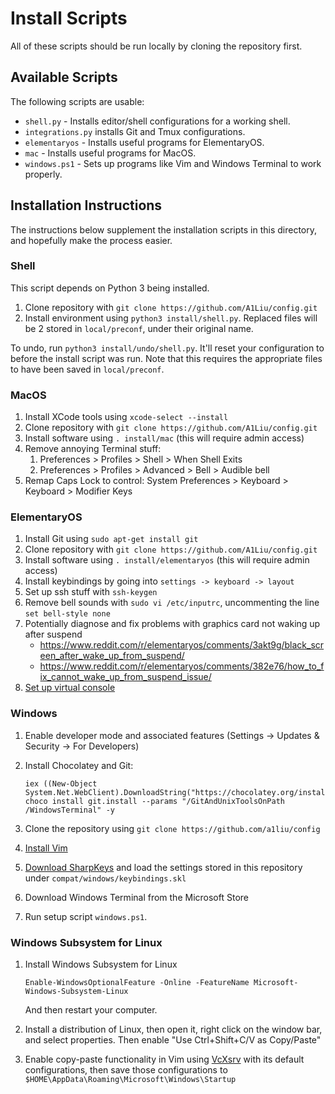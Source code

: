 # Install Scripts
All of these scripts should be run locally by cloning the repository first.

## Available Scripts
The following scripts are usable:

- `shell.py` - Installs editor/shell configurations for a working shell.
- `integrations.py` installs Git and Tmux configurations.
- `elementaryos` - Installs useful programs for ElementaryOS.
- `mac` - Installs useful programs for MacOS.
- `windows.ps1` - Sets up programs like Vim and Windows Terminal to work properly.

## Installation Instructions
The instructions below supplement the installation scripts in this directory, and
hopefully make the process easier.

### Shell
This script depends on Python 3 being installed.

1. Clone repository with `git clone https://github.com/A1Liu/config.git`
2. Install environment using `python3 install/shell.py`. Replaced files will be
2  stored in `local/preconf`, under their original name.

To undo, run `python3 install/undo/shell.py`. It'll reset your configuration to
before the install script was run. Note that this requires the appropriate files
to have been saved in `local/preconf`.

### MacOS
1. Install XCode tools using `xcode-select --install`
2. Clone repository with `git clone https://github.com/A1Liu/config.git`
3. Install software using `. install/mac` (this will require admin access)
4. Remove annoying Terminal stuff:
   1. Preferences > Profiles > Shell > When Shell Exits
   1. Preferences > Profiles > Advanced > Bell > Audible bell
5. Remap Caps Lock to control: System Preferences > Keyboard > Keyboard > Modifier Keys

### ElementaryOS
1. Install Git using `sudo apt-get install git`
2. Clone repository with `git clone https://github.com/A1Liu/config.git`
2. Install software using `. install/elementaryos` (this will require admin access)
3. Install keybindings by going into `settings -> keyboard -> layout`
4. Set up ssh stuff with `ssh-keygen`
5. Remove bell sounds with `sudo vi /etc/inputrc`, uncommenting the line `set bell-style none`
6. Potentially diagnose and fix problems with graphics card not waking up after
   suspend
   -  https://www.reddit.com/r/elementaryos/comments/3akt9g/black_screen_after_wake_up_from_suspend/
   -  https://www.reddit.com/r/elementaryos/comments/382e76/how_to_fix_cannot_wake_up_from_suspend_issue/
7. [Set up virtual console](https://askubuntu.com/questions/982863/change-caps-lock-to-control-in-virtual-console-on-ubuntu-17)

### Windows
1. Enable developer mode and associated features (Settings -&gt; Updates &amp; Security
   -&gt; For Developers)

2. Install Chocolatey and Git:

   ```
   iex ((New-Object System.Net.WebClient).DownloadString("https://chocolatey.org/install.ps1"))
   choco install git.install --params "/GitAndUnixToolsOnPath /WindowsTerminal" -y
   ```

3. Clone the repository using `git clone https://github.com/a1liu/config`

4. [Install Vim](https://www.vim.org/download.php)

5. [Download SharpKeys](https://www.randyrants.com/category/sharpkeys/) and load
   the settings stored in this repository under `compat/windows/keybindings.skl`

6. Download Windows Terminal from the Microsoft Store

7. Run setup script `windows.ps1`.

### Windows Subsystem for Linux
1. Install Windows Subsystem for Linux

   ```
   Enable-WindowsOptionalFeature -Online -FeatureName Microsoft-Windows-Subsystem-Linux
   ```

   And then restart your computer.

2. Install a distribution of Linux, then open it, right click on the window bar,
   and select properties. Then enable "Use Ctrl+Shift+C/V as Copy/Paste"

3. Enable copy-paste functionality in Vim using
   [VcXsrv](https://sourceforge.net/projects/vcxsrv/) with its default configurations,
   then save those configurations to `$HOME\AppData\Roaming\Microsoft\Windows\Startup`
